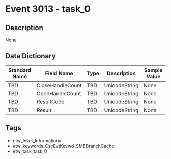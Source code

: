 # Event 3013 - task_0

## Description
None

## Data Dictionary
|Standard Name|Field Name|Type|Description|Sample Value|
|---|---|---|---|---|
|TBD|CloseHandleCount|TBD|UnicodeString|None|None|
|TBD|OpenHandleCount|TBD|UnicodeString|None|None|
|TBD|ResultCode|TBD|UnicodeString|None|None|
|TBD|Result|TBD|UnicodeString|None|None|

## Tags
* etw_level_Informational
* etw_keywords_CscEvtKeywd_SMBBranchCache
* etw_task_task_0